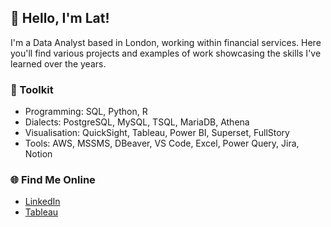 ## 👋 Hello, I'm Lat!

I'm a Data Analyst based in London, working within financial services. Here you'll find various projects and examples of work showcasing the skills I've learned over the years.

### 🌟 Toolkit
- Programming: SQL, Python, R
- Dialects: PostgreSQL, MySQL, TSQL, MariaDB, Athena
- Visualisation: QuickSight, Tableau, Power BI, Superset, FullStory
- Tools: AWS, MSSMS, DBeaver, VS Code, Excel, Power Query, Jira, Notion

### 🌐 Find Me Online
- [LinkedIn](https://www.linkedin.com/in/latiful/)
- [Tableau](https://public.tableau.com/app/profile/latiful.hassan)
